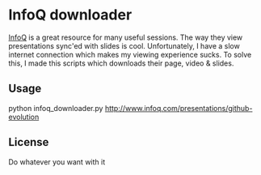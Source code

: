 # InfoQ downloader

[InfoQ](http://www.infoq.com/) is a great resource for many useful sessions. The way they view presentations sync'ed with slides is cool. Unfortunately, I have a slow internet connection which makes my viewing experience sucks. To solve this, I made this scripts which downloads their page, video & slides.

## Usage
python infoq_downloader.py http://www.infoq.com/presentations/github-evolution

## License
Do whatever you want with it
